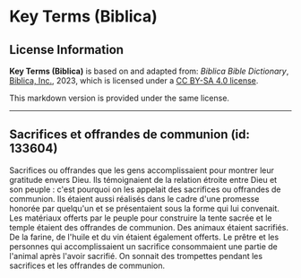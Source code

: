 # Key Terms (Biblica)

## License Information

**Key Terms (Biblica)** is based on and adapted from: _Biblica Bible Dictionary_, [Biblica, Inc.](https://www.biblica.com/), 2023, which is licensed under a [CC BY-SA 4.0 license](https://creativecommons.org/licenses/by-sa/4.0/legalcode.en).

This markdown version is provided under the same license.



--------------------------------

## Sacrifices et offrandes de communion (id: 133604)

Sacrifices ou offrandes que les gens accomplissaient pour montrer leur gratitude envers Dieu. Ils témoignaient de la relation étroite entre Dieu et son peuple : c'est pourquoi on les appelait des sacrifices ou offrandes de communion. Ils étaient aussi réalisés dans le cadre d'une promesse honorée par quelqu'un et se présentaient sous la forme qui lui convenait. Les matériaux offerts par le peuple pour construire la tente sacrée et le temple étaient des offrandes de communion. Des animaux étaient sacrifiés. De la farine, de l'huile et du vin étaient également offerts. Le prêtre et les personnes qui accomplissaient un sacrifice consommaient une partie de l'animal après l'avoir sacrifié. On sonnait des trompettes pendant les sacrifices et les offrandes de communion.


